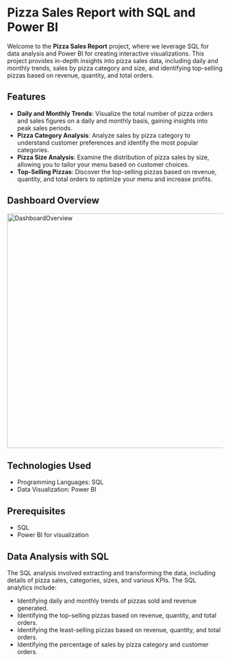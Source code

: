 # Pizza Sales Report with SQL and Power BI

Welcome to the **Pizza Sales Report** project, where we leverage SQL for data analysis and Power BI for creating interactive visualizations. This project provides in-depth insights into pizza sales data, including daily and monthly trends, sales by pizza category and size, and identifying top-selling pizzas based on revenue, quantity, and total orders.

## Features

- **Daily and Monthly Trends**: Visualize the total number of pizza orders and sales figures on a daily and monthly basis, gaining insights into peak sales periods.
- **Pizza Category Analysis**: Analyze sales by pizza category to understand customer preferences and identify the most popular categories.
- **Pizza Size Analysis**: Examine the distribution of pizza sales by size, allowing you to tailor your menu based on customer choices.
- **Top-Selling Pizzas**: Discover the top-selling pizzas based on revenue, quantity, and total orders to optimize your menu and increase profits.

## Dashboard Overview

<img width="547" alt="DashboardOverview" src="https://github.com/user-attachments/assets/f420da79-f3c3-4d56-81e6-fe4ca765ad31">

## Technologies Used

- Programming Languages: SQL
- Data Visualization: Power BI

## Prerequisites

- SQL
- Power BI for visualization


## Data Analysis with SQL

The SQL analysis involved extracting and transforming the data, including details of pizza sales, categories, sizes, and various KPIs. The SQL analytics include:
- Identifying daily and monthly trends of pizzas sold and revenue generated.
- Identifying the top-selling pizzas based on revenue, quantity, and total orders.
- Identifying the least-selling pizzas based on revenue, quantity, and total orders.
- Identifying the percentage of sales by pizza category and customer orders.







